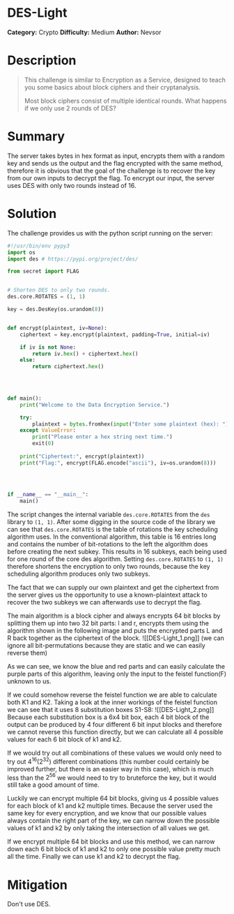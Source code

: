 # DES-Light
**Category:** Crypto
**Difficulty:** Medium
**Author:** Nevsor


# Description
> This challenge is similar to Encryption as a Service, designed to teach you some basics about block ciphers and their cryptanalysis.
> 
> Most block ciphers consist of multiple identical rounds. What happens if we only use 2 rounds of DES?

# Summary
The server takes bytes in hex format as input, encrypts them with a random key and sends us the output and the flag encrypted with the same method, therefore it is obvious that the goal of the challenge is to recover the key from our own inputs to decrypt the flag. To encrypt our input, the server uses DES with only two rounds instead of 16.

# Solution
The challenge provides us with the python script running on the server:
```py
#!/usr/bin/env pypy3
import os
import des # https://pypi.org/project/des/

from secret import FLAG


# Shorten DES to only two rounds.
des.core.ROTATES = (1, 1)

key = des.DesKey(os.urandom(8))


def encrypt(plaintext, iv=None):
	ciphertext = key.encrypt(plaintext, padding=True, initial=iv)

	if iv is not None:
		return iv.hex() + ciphertext.hex()
	else:
		return ciphertext.hex()

  
  

def main():
	print("Welcome to the Data Encryption Service.")

	try:
		plaintext = bytes.fromhex(input("Enter some plaintext (hex): "))
	except ValueError:
		print("Please enter a hex string next time.")
		exit(0)
	
	print("Ciphertext:", encrypt(plaintext))
	print("Flag:", encrypt(FLAG.encode("ascii"), iv=os.urandom(8)))

  
  

if __name__ == "__main__":
	main()
```

The script changes the internal variable `des.core.ROTATES` from the `des` library to `(1, 1)`. After some digging in the source code of the library we can see that `des.core.ROTATES` is the table of rotations the key scheduling algorithm uses. In the conventional algorithm, this table is 16 entries long and contains the number of bit-rotations to the left the algorithm does before creating the next subkey. This results in 16 subkeys, each being used for one round of the core des algorithm. Setting `des.core.ROTATES` to `(1, 1)` therefore shortens the encryption to only two rounds, because the key scheduling algorithm produces only two subkeys.

The fact that we can supply our own plaintext and get the ciphertext from the server gives us the opportunity to use a known-plaintext attack to recover the two subkeys we can afterwards use to decrypt the flag.

The main algorithm is a block cipher and always encrypts 64 bit blocks by splitting them up into two 32 bit parts: l and r, encrypts them using the algorithm shown in the following image and puts the encrypted parts L and R back together as the ciphertext of the block. 
![[DES-Light_1.png]]
(we can ignore all bit-permutations because they are static and we can easily reverse them)

As we can see, we know the blue and red parts and can easily calculate the purple parts of this algorithm, leaving only the input to the feistel function(F) unknown to us.

If we could somehow reverse the feistel function we are able to calculate both K1 and K2.
Taking a look at the inner workings of the feistel function we can see that it uses 8 substitution boxes S1-S8:
![[DES-Light_2.png]]
Because each substitution box is a 6x4 bit box, each 4 bit block of the output can be produced by 4 four different 6 bit input blocks and therefore we cannot reverse this function directly, but we can calculate all 4 possible values for each 6 bit block of k1 and k2. 

If we would try out all combinations of these values we would only need to try out $4^{16}(2^{32})$ different combinations (this number could certainly be improved further, but there is an easier way in this case), which is much less than the $2^{56}$ we would need to try to bruteforce the key, but it would still take a good amount of time. 

Luckily we can encrypt multiple 64 bit blocks, giving us 4 possible values for each block of k1 and k2 multiple times. Because the server used the same key for every encryption, and we know that our possible values always contain the right part of the key, we can narrow down the possible values of k1 and k2 by only taking the intersection of all values we get. 

If we encrypt multiple 64 bit blocks and use this method, we can narrow down each 6 bit block of k1 and k2 to only one possible value pretty much all the time. Finally we can use k1 and k2 to decrypt the flag.


# Mitigation
Don't use DES.